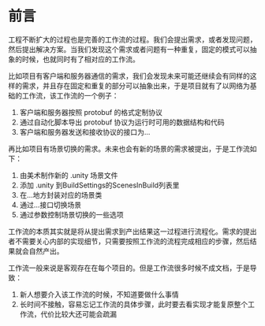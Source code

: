 # 前言

工程不断扩大的过程也是完善的工作流的过程。我们会提出需求，或者发现问题，然后提出解决方案。当我们发现这个需求或者问题有一种重复，固定的模式可以抽象的时候，也就同时有了相对应的工作流。

比如项目有客户端和服务器通信的需求，我们会发现未来可能还继续会有同样的这样的需求，并且存在固定和重复的部分可以抽象出来，于是项目就有了以网络为基础的工作流，该工作流的一个例子：
1. 客户端和服务器按照 protobuf 的格式定制协议
2. 通过自动化脚本导出 protobuf 协议为运行时可用的数据结构和代码
3. 客户端和服务器发送和接收协议的接口为...

再比如项目有场景切换的需求。未来也会有新的场景的需求被提出，于是工作流如下：
1. 由美术制作新的 .unity 场景文件
2. 添加 .unity 到BuildSettings的ScenesInBuild列表里
3. 在...地方封装对应的场景类
4. 通过...接口切换场景
5. 通过参数控制场景切换的一些选项

工作流的本质其实就是将从提出需求到产出结果这一过程进行流程化。需求的提出者不需要关心内部的实现细节，只需要按照工作流的流程完成相应的步骤，然后结果就会自然产出。

工作流一般来说是客观存在在每个项目的。但是工作流很多时候不成文档，于是导致：
1. 新人想要介入该工作流的时候，不知道要做什么事情
2. 长时间不接触，容易忘记工作流的具体步骤，此时要去看实现才能复原整个工作流，代价比较大还可能会疏漏